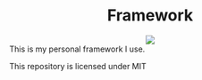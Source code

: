 <h1 align="center">Framework</h1>
<div align="center">
    <a href="https://discord.gg/22Uw8ZY">
        <img src="https://img.shields.io/badge/discord-server-blue.svg">
    </a>
</div>
This is my personal framework I use.

This repository is licensed under MIT
